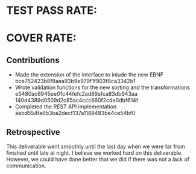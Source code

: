 # TEST PASS RATE: 
# COVER RATE: 

## Contributions
- Made the extension of the interface to inlude the new EBNF bce752423b8f8aaa93b9e979f1f903f8ca3342b1 
- Wrote validation functions for the new sorting and the transformations e5480ac6945ee01c44fefc2ad89afca83db943aa 140d4389d0509d2c85ac4ccc660f2cde0dbf614f 
- Completed the REST API implementation aebd554fa6b3ba2decf137a1189483be4ce54bf0

## Retrospective
This deliverable went smoothly until the last day when we were far from finished until late at night. 
I believe we worked hard on this deliverable. However, we could have done better that we did if there was 
not a lack of communication.